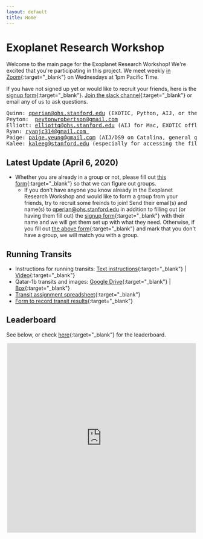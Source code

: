 ```yaml
---
layout: default
title: Home
---
```


# Exoplanet Research Workshop

Welcome to the main page for the Exoplanet Research Workshop! We're excited that you're participating in this project. We meet weekly [in Zoom](https://stanford.zoom.us/j/2940180841){:target="_blank"} on Wednesdays at 1pm Pacific Time.

If you have not signed up yet or would like to recruit your friends, here is the [signup form](https://docs.google.com/forms/d/e/1FAIpQLSdYdnDFFS7MinZQbgGAxN3ULTTshf0Q3tvWsC1YjVQKXwWkeQ/viewform?usp=send_form){:target="_blank"}. [Join the slack channel](https://join.slack.com/t/exoplanetrese-nug2480/shared_invite/zt-d63jj8jl-WFWgC0P9mOBvDLbJEvo5EQ){:target="_blank"} or email any of us to ask questions.
<pre>
Quinn: <a href="mailto:qperian@ohs.stanford.edu">qperian@ohs.stanford.edu</a> (EXOTIC, Python, AIJ, or the project in general)
Peyton:  <a href="mailto:peytonwrobertson@gmail.com">peytonwrobertson@gmail.com</a>
Elliott: <a href="mailto:elliottq@ohs.stanford.edu">elliottq@ohs.stanford.edu</a> (AIJ for Mac, EXOTIC offline, or anything else!)
Ryan: <a href="mailto:ryanjc314@gmail.com ">ryanjc314@gmail.com </a>
Paige: <a href="mailto:paige.yeung@gmail.com">paige.yeung@gmail.com</a> (AIJ/DS9 on Catalina, general questions)
Kalee: <a href="mailto:kaleeg@stanford.edu">kaleeg@stanford.edu</a> (especially for accessing the files if Gdrive misbehaves)
</pre>
## Latest Update (April 6, 2020)

* Whether you are already in a group or not, please fill out [this form](https://docs.google.com/forms/d/e/1FAIpQLSf549CDUdYCOVv7XSJY26KR9J83XYTHY-z7NHrbZQfv456u4g/viewform?usp=sf_link){:target="_blank"} so that we can figure out groups. 
    * If you don't have anyone you know already in the Exoplanet Research Workshop and would like to form a group from your friends, try to recruit some freinds to join! Send their email(s) and name(s) to qperian@ohs.stanford.edu in addition to filling out (or having them fill out) the [signup form](https://docs.google.com/forms/d/e/1FAIpQLSdYdnDFFS7MinZQbgGAxN3ULTTshf0Q3tvWsC1YjVQKXwWkeQ/viewform?usp=send_form){:target="_blank"} with their name and we will get them set up with what they need. Otherwise, if you fill out [the above form](https://docs.google.com/forms/d/e/1FAIpQLSf549CDUdYCOVv7XSJY26KR9J83XYTHY-z7NHrbZQfv456u4g/viewform?usp=sf_link){:target="_blank"} and mark that you don't have a group, we will match you with a group.

## Running Transits

* Instructions for running transits:
[Text instructions](https://docs.google.com/document/d/1pvc_VuJrGJ2RAnDcASRZ8zGNFV2TPjd8K1PaKbrhOBE/edit){:target="_blank"} |
[Video](https://youtu.be/P6Fsf7sFWLc){:target="_blank"}
* Qatar-1b transits and images:
[Google Drive](https://drive.google.com/drive/folders/1b2eSuP8l-EtUeB9bej82VyYXXl50FP55?usp=sharing){:target="_blank"} |
[Box](https://stanford.box.com/s/u3ngkm83c99u3c0j6e85xcuh7rwqe446){:target="_blank"}
* [Transit assignment spreadsheet](https://docs.google.com/spreadsheets/d/1NqZnsZG8ColsPdLbLJyAmaTjcoK-oFQJBMtGhxdqyGs/edit#gid=0){:target="_blank"}
* [Form to record transit results](https://docs.google.com/forms/d/e/1FAIpQLSe3PRVpEcandrBLA0dvziP2wYN_K-7Qlcco4GQDPCxbD3Cw5g/viewform?usp=sf_link){:target="_blank"}

## Leaderboard
See below, or check [here](https://docs.google.com/spreadsheets/d/186XBseS2LP1QWJaaSwJQzCkS0cBpJ4C8teQdVBPQDpk/){:target="_blank"} for the leaderboard.

<center><iframe width='500' height='500' frameborder='0' scrolling='no' src='https://docs.google.com/spreadsheets/d/186XBseS2LP1QWJaaSwJQzCkS0cBpJ4C8teQdVBPQDpk/'>&range=A1:G33&widget=false&chrome=false</iframe></center>
